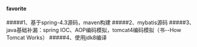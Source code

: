 #### favorite
#####1、基于spring-4.3源码，maven构建
#####2、mybatis源码
#####3、java基础补漏：spring IOC、AOP编码模拟，tomcat4编码模拟（书--How Tomcat Works）
#####4、使用jdk8编译